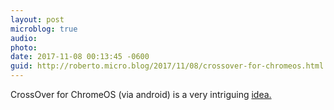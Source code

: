 ```yaml
---
layout: post
microblog: true
audio: 
photo: 
date: 2017-11-08 00:13:45 -0600
guid: http://roberto.micro.blog/2017/11/08/crossover-for-chromeos.html
---
```

CrossOver for ChromeOS (via android) is a very intriguing [idea.](https://www.codeweavers.com/about/blogs/jwhite/2017/11/7/new-beginnings-crossover-on-chrome-os)
